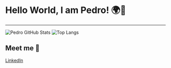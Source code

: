 # Hello World, I am Pedro! 🌍👋

---- 


![Pedro GitHub Stats](https://github-readme-stats.vercel.app/api?username=moraisdev&show_icons=true) ![Top Langs](https://github-readme-stats.vercel.app/api/top-langs/?username=moraisdev&show_icons=true)



## Meet me 💬 

[LinkedIn](https://www.linkedin.com/in/pedrolmorais/)
